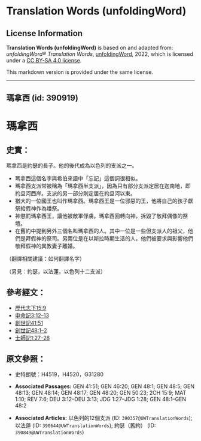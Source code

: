 # Translation Words (unfoldingWord)

## License Information

**Translation Words (unfoldingWord)** is based on and adapted from: _unfoldingWord® Translation Words_, [unfoldingWord](https://unfoldingword.org/utw), 2022, which is licensed under a [CC BY-SA 4.0 license](https://creativecommons.org/licenses/by-sa/4.0/legalcode.en).

This markdown version is provided under the same license.



--------------------------------

## 瑪拿西 (id: 390919)

瑪拿西
===

史實：
---

瑪拿西是約瑟的長子。他的後代成為以色列的支派之一。

* 瑪拿西這個名字與希伯來語中「忘記」這個詞很相似。
* 瑪拿西支派常被稱為「瑪拿西半支派」，因為只有部分支派定居在迦南地，即約旦河西岸。支派的另一部分則定居在約旦河以東。
* 猶大的一位國王也叫作瑪拿西。瑪拿西王是一位邪惡的王，他將自己的孩子獻祭給假神作為燔祭。
* 神懲罰瑪拿西王，讓他被敵軍俘虜。瑪拿西回轉向神，拆毀了敬拜偶像的祭壇。
* 在舊約中提到另外三個名叫瑪拿西的人。其中一位是一些但支派人的祖父，他們是拜假神的祭司。另兩位是在以斯拉時期生活的人，他們被要求與影響他們敬拜假神的異教妻子離婚。

（翻譯相關建議：如何翻譯名字）

（另見：約瑟，以法蓮，以色列十二支派）

參考經文：
-----

* [歷代志下15:9](https://ref.ly/2Chr15:9)
* [申命記3:12–13](https://ref.ly/Deut3:12-Deut3:13)
* [創世記41:51](https://ref.ly/Gen41:51)
* [創世記48:1–2](https://ref.ly/Gen48:1-Gen48:2)
* [士師記1:27–28](https://ref.ly/Judg1:27-Judg1:28)

原文參照：
-----

* 史特朗號：H4519，H4520，G31280

* **Associated Passages:** GEN 41:51; GEN 46:20; GEN 48:1; GEN 48:5; GEN 48:13; GEN 48:14; GEN 48:17; GEN 48:20; GEN 50:23; 2CH 15:9; MAT 1:10; REV 7:6; DEU 3:12–DEU 3:13; JDG 1:27–JDG 1:28; GEN 48:1–GEN 48:2
* **Associated Articles:** 以色列的12個支派 (ID: `390357@UWTranslationWords`); 以法蓮 (ID: `390644@UWTranslationWords`); 約瑟（舊約） (ID: `390849@UWTranslationWords`)

